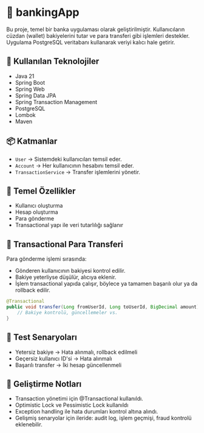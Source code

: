# 🏦 bankingApp

Bu proje, temel bir banka uygulaması olarak geliştirilmiştir. Kullanıcıların cüzdan (wallet) bakiyelerini tutar ve para transferi gibi işlemleri destekler. Uygulama PostgreSQL veritabanı kullanarak veriyi kalıcı hale getirir.

## 🧰 Kullanılan Teknolojiler

- Java 21
- Spring Boot
- Spring Web
- Spring Data JPA
- Spring Transaction Management
- PostgreSQL
- Lombok
- Maven

## 📦 Katmanlar

- `User` → Sistemdeki kullanıcıları temsil eder.
- `Account` → Her kullanıcının hesabını temsil eder.
- `TransactionService` → Transfer işlemlerini yönetir.

## 🧮 Temel Özellikler

- Kullanıcı oluşturma
- Hesap oluşturma
- Para gönderme
- Transactional yapı ile veri tutarlılığı sağlanır


## 🔁 Transactional Para Transferi

Para gönderme işlemi sırasında:
- Gönderen kullanıcının bakiyesi kontrol edilir.
- Bakiye yeterliyse düşülür, alıcıya eklenir.
- İşlem transactional yapıda çalışır, böylece ya tamamen başarılı olur ya da rollback edilir.

```java
@Transactional
public void transfer(Long fromUserId, Long toUserId, BigDecimal amount) {
    // Bakiye kontrolü, güncellemeler vs.
}
```

## 🧪 Test Senaryoları
- Yetersiz bakiye → Hata alınmalı, rollback edilmeli
- Geçersiz kullanıcı ID'si → Hata alınmalı
- Başarılı transfer → İki hesap güncellenmeli


## 🚀 Geliştirme Notları
- Transaction yönetimi için @Transactional kullanıldı.
- Optimistic Lock ve Pessimistic Lock kullanıldı
- Exception handling ile hata durumları kontrol altına alındı.
- Gelişmiş senaryolar için ileride: audit log, işlem geçmişi, fraud kontrolü eklenebilir.

